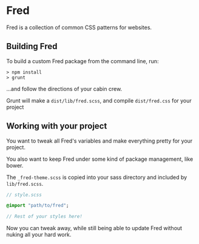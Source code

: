 # Fred

Fred is a collection of common CSS patterns for websites.

## Building Fred
 
To build a custom Fred package from the command line, run:

```
> npm install
> grunt
```

...and follow the directions of your cabin crew.

Grunt will make a `dist/lib/fred.scss`, and compile `dist/fred.css` for your project


## Working with your project

You want to tweak all Fred's variables and make everything pretty for your project.

You also want to keep Fred under some kind of package management, like bower. 

The `_fred-theme.scss` is copied into your sass directory and included by `lib/fred.scss`.


```sass
// style.scss

@import "path/to/fred";

// Rest of your styles here!

```

Now you can tweak away, while still being able to update Fred without nuking all your hard work.
